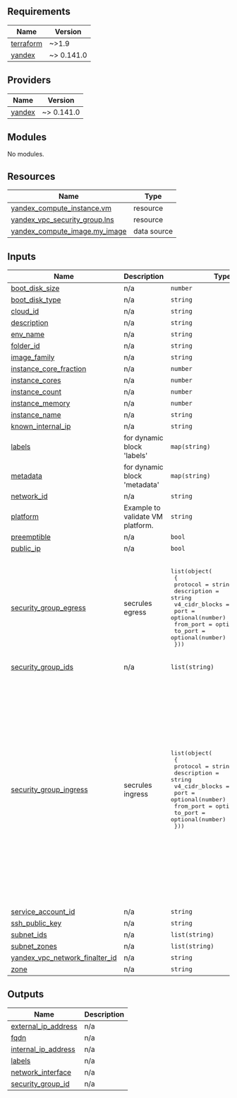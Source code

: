 ## Requirements

| Name | Version |
|------|---------|
| <a name="requirement_terraform"></a> [terraform](#requirement\_terraform) | ~>1.9 |
| <a name="requirement_yandex"></a> [yandex](#requirement\_yandex) | ~> 0.141.0 |

## Providers

| Name | Version |
|------|---------|
| <a name="provider_yandex"></a> [yandex](#provider\_yandex) | ~> 0.141.0 |

## Modules

No modules.

## Resources

| Name | Type |
|------|------|
| [yandex_compute_instance.vm](https://registry.terraform.io/providers/yandex-cloud/yandex/latest/docs/resources/compute_instance) | resource |
| [yandex_vpc_security_group.lns](https://registry.terraform.io/providers/yandex-cloud/yandex/latest/docs/resources/vpc_security_group) | resource |
| [yandex_compute_image.my_image](https://registry.terraform.io/providers/yandex-cloud/yandex/latest/docs/data-sources/compute_image) | data source |

## Inputs

| Name | Description | Type | Default | Required |
|------|-------------|------|---------|:--------:|
| <a name="input_boot_disk_size"></a> [boot\_disk\_size](#input\_boot\_disk\_size) | n/a | `number` | `10` | no |
| <a name="input_boot_disk_type"></a> [boot\_disk\_type](#input\_boot\_disk\_type) | n/a | `string` | `"network-hdd"` | no |
| <a name="input_cloud_id"></a> [cloud\_id](#input\_cloud\_id) | n/a | `string` | n/a | yes |
| <a name="input_description"></a> [description](#input\_description) | n/a | `string` | `"TODO: description;"` | no |
| <a name="input_env_name"></a> [env\_name](#input\_env\_name) | n/a | `string` | `null` | no |
| <a name="input_folder_id"></a> [folder\_id](#input\_folder\_id) | n/a | `string` | n/a | yes |
| <a name="input_image_family"></a> [image\_family](#input\_image\_family) | n/a | `string` | `"ubuntu-2004-lts"` | no |
| <a name="input_instance_core_fraction"></a> [instance\_core\_fraction](#input\_instance\_core\_fraction) | n/a | `number` | `5` | no |
| <a name="input_instance_cores"></a> [instance\_cores](#input\_instance\_cores) | n/a | `number` | `2` | no |
| <a name="input_instance_count"></a> [instance\_count](#input\_instance\_count) | n/a | `number` | `1` | no |
| <a name="input_instance_memory"></a> [instance\_memory](#input\_instance\_memory) | n/a | `number` | `1` | no |
| <a name="input_instance_name"></a> [instance\_name](#input\_instance\_name) | n/a | `string` | `"vm"` | no |
| <a name="input_known_internal_ip"></a> [known\_internal\_ip](#input\_known\_internal\_ip) | n/a | `string` | `""` | no |
| <a name="input_labels"></a> [labels](#input\_labels) | for dynamic block 'labels' | `map(string)` | `{}` | no |
| <a name="input_metadata"></a> [metadata](#input\_metadata) | for dynamic block 'metadata' | `map(string)` | n/a | yes |
| <a name="input_network_id"></a> [network\_id](#input\_network\_id) | n/a | `string` | n/a | yes |
| <a name="input_platform"></a> [platform](#input\_platform) | Example to validate VM platform. | `string` | `"standard-v1"` | no |
| <a name="input_preemptible"></a> [preemptible](#input\_preemptible) | n/a | `bool` | `true` | no |
| <a name="input_public_ip"></a> [public\_ip](#input\_public\_ip) | n/a | `bool` | `false` | no |
| <a name="input_security_group_egress"></a> [security\_group\_egress](#input\_security\_group\_egress) | secrules egress | <pre>list(object(<br/>    {<br/>      protocol       = string<br/>      description    = string<br/>      v4_cidr_blocks = list(string)<br/>      port           = optional(number)<br/>      from_port      = optional(number)<br/>      to_port        = optional(number)<br/>  }))</pre> | <pre>[<br/>  {<br/>    "description": "разрешить весь исходящий трафик",<br/>    "from_port": 0,<br/>    "protocol": "TCP",<br/>    "to_port": 65365,<br/>    "v4_cidr_blocks": [<br/>      "0.0.0.0/0"<br/>    ]<br/>  }<br/>]</pre> | no |
| <a name="input_security_group_ids"></a> [security\_group\_ids](#input\_security\_group\_ids) | n/a | `list(string)` | `[]` | no |
| <a name="input_security_group_ingress"></a> [security\_group\_ingress](#input\_security\_group\_ingress) | secrules ingress | <pre>list(object(<br/>    {<br/>      protocol       = string<br/>      description    = string<br/>      v4_cidr_blocks = list(string)<br/>      port           = optional(number)<br/>      from_port      = optional(number)<br/>      to_port        = optional(number)<br/>  }))</pre> | <pre>[<br/>  {<br/>    "description": "разрешить входящий ssh",<br/>    "port": 22,<br/>    "protocol": "TCP",<br/>    "v4_cidr_blocks": [<br/>      "0.0.0.0/0"<br/>    ]<br/>  },<br/>  {<br/>    "description": "разрешить входящий  http",<br/>    "port": 80,<br/>    "protocol": "TCP",<br/>    "v4_cidr_blocks": [<br/>      "0.0.0.0/0"<br/>    ]<br/>  },<br/>  {<br/>    "description": "разрешить входящий https",<br/>    "port": 443,<br/>    "protocol": "TCP",<br/>    "v4_cidr_blocks": [<br/>      "0.0.0.0/0"<br/>    ]<br/>  }<br/>]</pre> | no |
| <a name="input_service_account_id"></a> [service\_account\_id](#input\_service\_account\_id) | n/a | `string` | `null` | no |
| <a name="input_ssh_public_key"></a> [ssh\_public\_key](#input\_ssh\_public\_key) | n/a | `string` | n/a | yes |
| <a name="input_subnet_ids"></a> [subnet\_ids](#input\_subnet\_ids) | n/a | `list(string)` | n/a | yes |
| <a name="input_subnet_zones"></a> [subnet\_zones](#input\_subnet\_zones) | n/a | `list(string)` | n/a | yes |
| <a name="input_yandex_vpc_network_finalter_id"></a> [yandex\_vpc\_network\_finalter\_id](#input\_yandex\_vpc\_network\_finalter\_id) | n/a | `string` | n/a | yes |
| <a name="input_zone"></a> [zone](#input\_zone) | n/a | `string` | n/a | yes |

## Outputs

| Name | Description |
|------|-------------|
| <a name="output_external_ip_address"></a> [external\_ip\_address](#output\_external\_ip\_address) | n/a |
| <a name="output_fqdn"></a> [fqdn](#output\_fqdn) | n/a |
| <a name="output_internal_ip_address"></a> [internal\_ip\_address](#output\_internal\_ip\_address) | n/a |
| <a name="output_labels"></a> [labels](#output\_labels) | n/a |
| <a name="output_network_interface"></a> [network\_interface](#output\_network\_interface) | n/a |
| <a name="output_security_group_id"></a> [security\_group\_id](#output\_security\_group\_id) | n/a |
